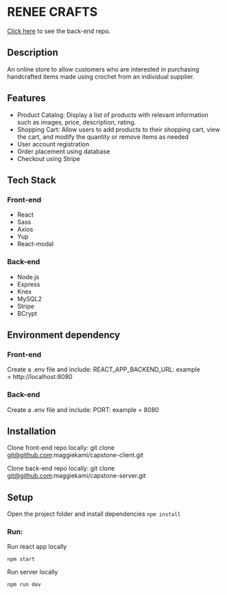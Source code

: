 # RENEE CRAFTS

[Click here](https://github.com/maggiekami/capstone-server) to see the back-end repo.

## Description

An online store to allow customers who are interested in purchasing handcrafted items made using crochet from an individual supplier.

## Features

- Product Catalog: Display a list of products with relevant information such as images, price, description, rating.
- Shopping Cart: Allow users to add products to their shopping cart, view the cart, and modify the quantity or remove items as needed
- User account registration
- Order placement using database
- Checkout using Stripe

## Tech Stack

### Front-end

- React
- Sass
- Axios
- Yup
- React-modal

### Back-end

- Node.js
- Express
- Knex
- MySQL2
- Stripe
- BCrypt

## Environment dependency

### Front-end

Create a .env file and include:
REACT_APP_BACKEND_URL: example = http://localhost:8080

### Back-end

Create a .env file and include:
PORT: example = 8080

## Installation

Clone front-end repo locally:
git clone
git@github.com:maggiekami/capstone-client.git

Clone back-end repo locally:
git clone git@github.com:maggiekami/capstone-server.git

## Setup

Open the project folder and install dependencies
`npm install`

### Run:

Run react app locally

`npm start`

Run server locally

`npm run dev`
